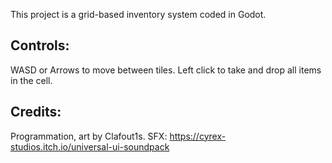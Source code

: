 This project is a grid-based inventory system coded in Godot.

## Controls:
WASD or Arrows to move between tiles. Left click to take and drop all items in the cell.

## Credits:
Programmation, art by Clafout1s.
SFX: https://cyrex-studios.itch.io/universal-ui-soundpack
